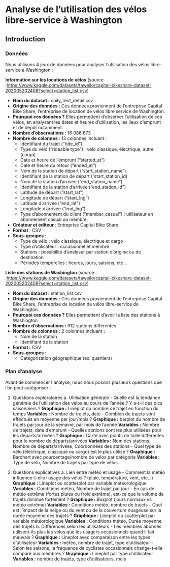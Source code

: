 # Analyse de l’utilisation des vélos libre-service à Washington

## Introduction

### Données

Nous utilisons 4 jeux de données pour analyser l’utilisation des vélos libre-service à Washington :

**Information sur les locations de vélos** (source :https://www.kaggle.com/datasets/taweilo/capital-bikeshare-dataset-202005202408?select=station_list.csv)

- **Nom du dataset :** daily_rent_detail.csv
- **Origine des données** : Ces données proviennent de l’entreprise Capital Bike Share, l’entreprise de location de vélos libre service de Washington.
- **Pourquoi ces données ?** Elles permettent d’observer l’utilisation de ces vélos, en analysant les dates et heures d’utilisation, les lieux d’emprunt et de dépôt notamment.
- **Nombre d’observations** : 16 086 673
- **Nombre de colonnes** : 13 colonnes incluant :
    - Identifiant du trajet (”ride_id”)
    - Type du vélo (”rideable type”) : vélo classique, électrique, autre (cargo)
    - Date et heure de l’emprunt (”started_at”)
    - Date et heure du retour (”ended_at”)
    - Nom de la station de départ (”start_station_name”)
    - Identifiant de la station de départ (”start_station_id)
    - Nom de la station d’arrivée (”end_station_name”)
    - Identifiant de la station d’arrivée (”end_station_id”)
    - Latitude de départ (”start_lat”)
    - Longitude de départ (”start_lng”)
    - Latitude d’arrivée (”end_lat”)
    - Longitude d’arrivée (”end_lng”)
    - Type d’abonnement du client (”member_casual”) : utilisateur en abonnement casual ou membre.
- **Créateur et éditeur** : Entreprise Capital Bike Share
- **Format** : CSV
- **Sous-groupes** :
    - Type de vélo : vélo classique, électrique et cargo
    - Type d’utilisateur : occasionnel et membre
    - Stations : possibilité d’analyser par station d’origine ou de destination
    - Périodes temporelles : heures, jours, saisons, etc…

 
**Liste des stations de Washington** (source :https://www.kaggle.com/datasets/taweilo/capital-bikeshare-dataset-202005202408?select=station_list.csv)

- **Nom du dataset :** station_list.csv
- **Origine des données** : Ces données proviennent de l’entreprise Capital Bike Share, l’entreprise de location de vélos libre-service de Washington.
- **Pourquoi ces données ?** Elles permettent d’avoir la liste des stations à Washington
- **Nombre d’observations :** 912 stations différentes
- **Nombre de colonnes :** 2 colonnes incluant **:**
    - Nom de la station
    - Identifiant de la station
- **Format :** CSV
- **Sous-groupes** :
    - Catégorisation géographique (ex: quartiers)



### Plan d’analyse

Avant de commencer l'analyse, nous nous posons plusieurs questions que l’on peut catégoriser :

1. Questions exploratoires
    a. Utilisation générale
        - Quelle est la tendance générale de l’utilisation des vélos au cours de l’année ? Y a-t-il des pics saisonniers ?
        **Graphique :** Lineplot du nombre de trajet en fonction du temps
        **Variables :** Nombre de trajets, date
        - Combien de trajets sont effectués en moyenne par jour/mois ?
        **Graphique :** barplot du nombre de trajets par jour de la semaine, par mois de l’année
        **Variables :** Nombre de trajets, date d’emprunt
        - Quelles stations sont les plus utilisées pour les départs/arrivées ?
        **Graphique :** Carte avec points de taille différentes pour le nombre de départs/arrivées
        **Variables :** Nom des stations, Nombre de départs/arrivées, Coordonnées des stations
        - Quel type de vélo (électrique, classique ou cargo) est le plus utilisé ?
        **Graphique :** Barchart avec pourcentage/nombre de vélos par catégorie 
        **Variables :** Type de vélo, Nombre de trajets par type de vélos

2. Questions explicatives
    a. Lien entre météo et usage
        - Comment la météo influence-t-elle l’usage des vélos ? (pluie, température, vent, etc…)
        **Graphique :** Lineplot ou scatterplot par variable météorologique
        **Variables :** Conditions météo, Nombre de trajet par jour
        - En cas de météo extrême (fortes pluies ou froid extrême), est-ce que le volume de trajets diminue fortement ?
        **Graphique :** Boxplot (jours normaux vs météo extrême)
        **Variables :** Conditions météo, nombre de trajets
        - Quel est l’impact de la neige ou du vent ou de la couverture nuageuse sur la durée moyenne des trajets ?
        **Graphique :** Lineplot ou scatterplot par variable météorologique
        **Variables :** Conditions météo, Durée moyenne des trajets
    b. Différences selon les utilisateurs
        - Les membres abonnés utilisent-ils plus les vélos que les usagers occasionnels quand il fait mauvais ?
        **Graphique :** Lineplot avec comparaison entre les types d’utilisateur
        **Variables :** météo, nombre de trajet, type d’utilisateur
        - Selon les saisons, la fréquence de cyclistes occasionnels change-t-elle comparé aux membres ?
        **Graphique :** Lineplot par type d’utilisateur 
        **Variables :** nombre de trajets, type d’utilisateurs, mois
